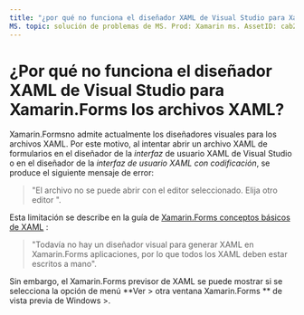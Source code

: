```yaml
---
title: "¿por qué no funciona el diseñador XAML de Visual Studio para Xamarin.Forms los archivos XAML?"
MS. topic: solución de problemas de MS. Prod: Xamarin ms. AssetID: cab2eefb-c52f-4d81-866e-8f1feabbdd64 ms. Technology: Xamarin-Forms Author: davidbritch ms. Author: dabritch ms. Date: 04/25/2017 no-LOC: [ Xamarin.Forms , Xamarin.Essentials ]
---
```


# <a name="why-doesnt-the-visual-studio-xaml-designer-work-for-xamarinforms-xaml-files"></a>¿Por qué no funciona el diseñador XAML de Visual Studio para Xamarin.Forms los archivos XAML?

Xamarin.Formsno admite actualmente los diseñadores visuales para los archivos XAML. Por este motivo, al intentar abrir un archivo XAML de formularios en el diseñador de la *interfaz* de usuario XAML de Visual Studio o en el diseñador de la *interfaz de usuario XAML con codificación*, se produce el siguiente mensaje de error:

> "El archivo no se puede abrir con el editor seleccionado. Elija otro editor ".

Esta limitación se describe en la guía de [ Xamarin.Forms conceptos básicos de XAML](~/xamarin-forms/xaml/xaml-basics/index.md) :

> "Todavía no hay un diseñador visual para generar XAML en Xamarin.Forms aplicaciones, por lo que todos los XAML deben estar escritos a mano".

Sin embargo, el Xamarin.Forms previsor de XAML se puede mostrar si se selecciona la opción de menú **Ver > otra ventana Xamarin.Forms ** de vista previa de Windows >.
